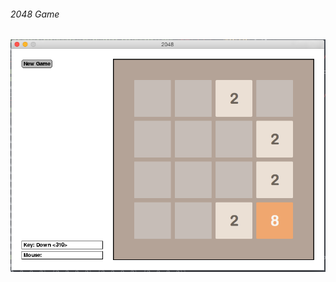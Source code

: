 ###### 2048 Game

![2048 game](https://raw.githubusercontent.com/boonchu/python3lab/master/coursera.org/python3/2048/2048.png)

